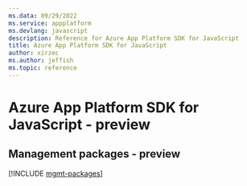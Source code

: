 ```yaml
---
ms.data: 09/29/2022
ms.service: appplatform
ms.devlang: javascript
description: Reference for Azure App Platform SDK for JavaScript
title: Azure App Platform SDK for JavaScript
author: xirzec
ms.author: jeffish
ms.topic: reference
---
```

# Azure App Platform SDK for JavaScript - preview

## Management packages - preview
[!INCLUDE [mgmt-packages](app-platform-mgmt-index.md)]